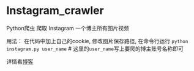# Instagram_crawler
Python爬虫 爬取 Instagram 一个博主所有图片视频

用法：
在代码中加上自己的cookie,
修改图片保存路径,
在命令行运行 `python instagram.py user_name`  # 这里的`user_name`写上要爬的博主账号名称即可

详情看[博客](https://linqingmaoer.cn/?p=130)

